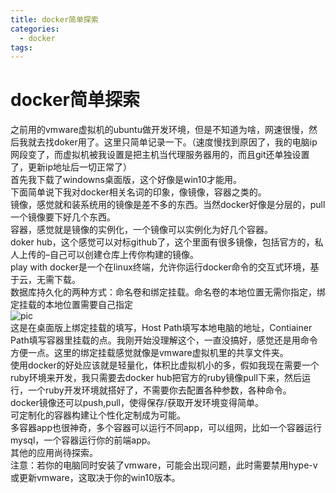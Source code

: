 ```yaml
---
title: docker简单探索
categories:
  - docker
tags:
---
```


# docker简单探索

之前用的vmware虚拟机的ubuntu做开发环境，但是不知道为啥，网速很慢，然后我就去找doker用了。这里只简单记录一下。（速度慢找到原因了，我的电脑ip网段变了，而虚拟机被我设置是把主机当代理服务器用的，而且git还单独设置了，更新ip地址后一切正常了）<br/> 首先我下载了windowns桌面版，这个好像是win10才能用。<br/> 下面简单说下我对docker相关名词的印象，像镜像，容器之类的。<br/> 镜像，感觉就和装系统用的镜像是差不多的东西。当然docker好像是分层的，pull一个镜像要下好几个东西。<br/> 容器，感觉就是镜像的实例化，一个镜像可以实例化为好几个容器。<br/> doker hub，这个感觉可以对标github了，这个里面有很多镜像，包括官方的，私人上传的–自己可以创建仓库上传你构建的镜像。<br/> play with docker是一个在linux终端，允许你运行docker命令的交互式环境，基于云，无需下载。<br/> 数据库持久化的两种方式：命名卷和绑定挂载。命名卷的本地位置无需你指定，绑定挂载的本地位置需要自己指定<br/> <img alt="pic" src="https://img-blog.csdnimg.cn/20210521234822912.png?x-oss-process=image/watermark,type_ZmFuZ3poZW5naGVpdGk,shadow_10,text_aHR0cHM6Ly9ibG9nLmNzZG4ubmV0L20wXzM3NTY1NzM2,size_16,color_FFFFFF,t_70"/><br/> 这是在桌面版上绑定挂载的填写，Host Path填写本地电脑的地址，Contiainer Path填写容器里挂载的点。我刚开始没理解这个，一直没搞好，感觉还是用命令方便一点。这里的绑定挂载感觉就像是vmware虚拟机里的共享文件夹。<br/> 使用docker的好处应该就是轻量化，体积比虚拟机小的多，假如我现在需要一个ruby环境来开发，我只需要去docker hub把官方的ruby镜像pull下来，然后运行，一个ruby开发环境就搭好了，不需要你去配置各种参数，各种命令。<br/> docker镜像还可以push,pull，使得保存/获取开发环境变得简单。<br/> 可定制化的容器构建让个性化定制成为可能。<br/> 多容器app也很神奇，多个容器可以运行不同app，可以组网，比如一个容器运行mysql，一个容器运行你的前端app。<br/> 其他的应用尚待探索。<br/> 注意：若你的电脑同时安装了vmware，可能会出现问题，此时需要禁用hype-v或更新vmware，这取决于你的win10版本。
